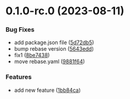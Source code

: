 # 0.1.0-rc.0 (2023-08-11)


### Bug Fixes

* add package.json file ([5d72db5](https://github.com/droshev/potential-tribble/commit/5d72db59ef7b8038b2022e562691a575cc5772bc))
* bump rebase version ([5643edd](https://github.com/droshev/potential-tribble/commit/5643edda4264283bf5a103e85a810623c7b9054a))
* fix1 ([8be7438](https://github.com/droshev/potential-tribble/commit/8be7438179f364ffffa6745f54fc02ce9396b0e0))
* move rebase.yaml ([9881f64](https://github.com/droshev/potential-tribble/commit/9881f644846cc32e63aab06af413b6c6651819dd))


### Features

* add new feature ([1bb84ca](https://github.com/droshev/potential-tribble/commit/1bb84ca88f2dcf4680a4cb3faecac9354179a81e))
